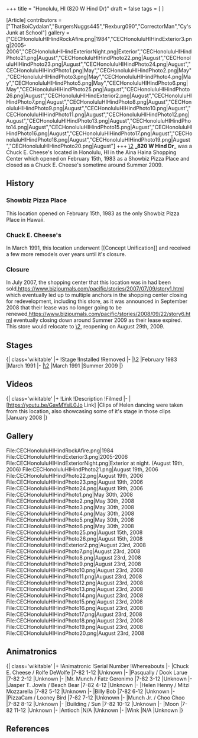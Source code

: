 +++
title = "Honolulu, HI (820 W Hind Dr)"
draft = false
tags = [ ]

[Article]
contributors = ["ThatBoiCydalan","BurgersNuggs445","Rexburg090","CorrectorMan","Cy's Junk at School"]
gallery = ["CECHonoluluHIHindRockAfire.png|1984","CECHonoluluHIHindExterior3.png|2005-2006","CECHonoluluHIHindExteriorNight.png|Exterior","CECHonoluluHIHindPhoto21.png|August","CECHonoluluHIHindPhoto22.png|August","CECHonoluluHIHindPhoto23.png|August","CECHonoluluHIHindPhoto24.png|August","CECHonoluluHIHindPhoto1.png|May","CECHonoluluHIHindPhoto2.png|May","CECHonoluluHIHindPhoto3.png|May","CECHonoluluHIHindPhoto4.png|May","CECHonoluluHIHindPhoto5.png|May","CECHonoluluHIHindPhoto6.png|May","CECHonoluluHIHindPhoto25.png|August","CECHonoluluHIHindPhoto26.png|August","CECHonoluluHIHindExterior2.png|August","CECHonoluluHIHindPhoto7.png|August","CECHonoluluHIHindPhoto8.png|August","CECHonoluluHIHindPhoto9.png|August","CECHonoluluHIHindPhoto10.png|August","CECHonoluluHIHindPhoto11.png|August","CECHonoluluHIHindPhoto12.png|August","CECHonoluluHIHindPhoto13.png|August","CECHonoluluHIHindPhoto14.png|August","CECHonoluluHIHindPhoto15.png|August","CECHonoluluHIHindPhoto16.png|August","CECHonoluluHIHindPhoto17.png|August","CECHonoluluHIHindPhoto18.png|August","CECHonoluluHIHindPhoto19.png|August","CECHonoluluHIHindPhoto20.png|August"]
+++
[\2](\1)
**_820 W Hind Dr**_ was a Chuck E. Cheese's located in Honolulu, HI in the Aina Haina Shopping Center which opened on February 15th, 1983 as a Showbiz Pizza Place and closed as a Chuck E. Cheese's sometime around Summer 2009.

##  History ## 

###  Showbiz Pizza Place ### 
This location opened on February 15th, 1983 as the only Showbiz Pizza Place in Hawaii.

###  Chuck E. Cheese's ### 
In March 1991, this location underwent [[Concept Unification]] and received a few more remodels over years until it's closure.

###  Closure ### 
In July 2007, the shopping center that this location was in had been sold,<ref>https://www.bizjournals.com/pacific/stories/2007/07/09/story1.html</ref> which eventually led up to multiple anchors in the shopping center closing for redevelopment, including this store, as it was announced in September 2008 that their lease was no longer going to be renewed,<ref>https://www.bizjournals.com/pacific/stories/2008/09/22/story6.html</ref> eventually closing down around Summer 2009 as their lease expired. This store would relocate to [\2](\1), reopening on August 29th, 2009.

##  Stages ## 
{| class='wikitable'
|+
!Stage
!Installed
!Removed
|-
|[\2](\1)
|February 1983
|March 1991
|-
|[\2](\1)
|March 1991
|Summer 2009
|}

##  Videos ## 
{| class='wikitable'
|+
!Link
!Description
!Filmed
|-
|[https://youtu.be/GavMYsiL0Jo Link]
|Clips of Helen dancing were taken from this location, also showcasing some of it's stage in those clips
|January 2008
|}

##  Gallery ## 
<gallery>
File:CECHonoluluHIHindRockAfire.png|1984
File:CECHonoluluHIHindExterior3.png|2005-2006
File:CECHonoluluHIHindExteriorNight.png|Exterior at night. (August 19th, 2006)
File:CECHonoluluHIHindPhoto21.png|August 19th, 2006
File:CECHonoluluHIHindPhoto22.png|August 19th, 2006
File:CECHonoluluHIHindPhoto23.png|August 19th, 2006
File:CECHonoluluHIHindPhoto24.png|August 19th, 2006
File:CECHonoluluHIHindPhoto1.png|May 30th, 2008
File:CECHonoluluHIHindPhoto2.png|May 30th, 2008
File:CECHonoluluHIHindPhoto3.png|May 30th, 2008
File:CECHonoluluHIHindPhoto4.png|May 30th, 2008
File:CECHonoluluHIHindPhoto5.png|May 30th, 2008
File:CECHonoluluHIHindPhoto6.png|May 30th, 2008
File:CECHonoluluHIHindPhoto25.png|August 15th, 2008
File:CECHonoluluHIHindPhoto26.png|August 15th, 2008
File:CECHonoluluHIHindExterior2.png|August 23rd, 2008
File:CECHonoluluHIHindPhoto7.png|August 23rd, 2008
File:CECHonoluluHIHindPhoto8.png|August 23rd, 2008
File:CECHonoluluHIHindPhoto9.png|August 23rd, 2008
File:CECHonoluluHIHindPhoto10.png|August 23rd, 2008
File:CECHonoluluHIHindPhoto11.png|August 23rd, 2008
File:CECHonoluluHIHindPhoto12.png|August 23rd, 2008
File:CECHonoluluHIHindPhoto13.png|August 23rd, 2008
File:CECHonoluluHIHindPhoto14.png|August 23rd, 2008
File:CECHonoluluHIHindPhoto15.png|August 23rd, 2008
File:CECHonoluluHIHindPhoto16.png|August 23rd, 2008
File:CECHonoluluHIHindPhoto17.png|August 23rd, 2008
File:CECHonoluluHIHindPhoto18.png|August 23rd, 2008
File:CECHonoluluHIHindPhoto19.png|August 23rd, 2008
File:CECHonoluluHIHindPhoto20.png|August 23rd, 2008
</gallery>

##  Animatronics ## 
{| class='wikitable'
|+
!Animatronic
!Serial Number
!Whereabouts
|-
|Chuck E. Cheese / Rolfe DeWolfe
|7-82 1-12
|Unknown
|-
|Pasqually / Dook Larue
|7-82 2-12
|Unknown
|-
|Mr. Munch / Fatz Geronimo
|7-82 3-12
|Unknown
|-
|Jasper T. Jowls / Beach Bear
|7-82 4-12
|Unknown
|-
|Helen Henny / Mitzi Mozzarella
|7-82 5-12
|Unknown
|-
|Billy Bob
|7-82 6-12
|Unknown
|-
|PizzaCam / Looney Bird
|7-82 7-12
|Unknown
|-
|Munch Jr. / Choo Choo
|7-82 8-12
|Unknown
|-
|Building / Sun
|7-82 10-12
|Unknown
|-
|Moon
|7-82 11-12
|Unknown
|-
|Antioch
|N/A
|Unknown
|-
|Wink
|N/A
|Unknown
|}

##  References ## 
<references />